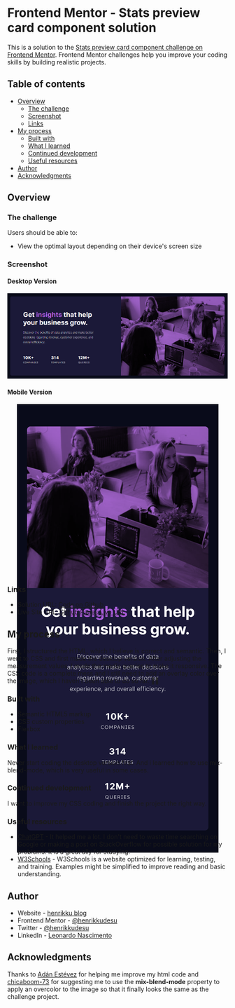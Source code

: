 # Frontend Mentor - Stats preview card component solution

This is a solution to the [Stats preview card component challenge on Frontend Mentor](https://www.frontendmentor.io/challenges/stats-preview-card-component-8JqbgoU62). Frontend Mentor challenges help you improve your coding skills by building realistic projects. 

## Table of contents

- [Overview](#overview)
  - [The challenge](#the-challenge)
  - [Screenshot](#screenshot)
  - [Links](#links)
- [My process](#my-process)
  - [Built with](#built-with)
  - [What I learned](#what-i-learned)
  - [Continued development](#continued-development)
  - [Useful resources](#useful-resources)
- [Author](#author)
- [Acknowledgments](#acknowledgments)

## Overview

### The challenge

Users should be able to:

- View the optimal layout depending on their device's screen size

### Screenshot

#### Desktop Version
<p align="center"><img src="./screenshots/desktop-ver.png"></p>

#### Mobile Version
<p align="center" style="height: 600px; height: 390px"><img src="./screenshots/mobile-ver.png"></p>


### Links

- Solution URL: [Code on Github](https://github.com/henrikkudesu/stats-preview-card-component)
- Live Site URL: [Github Pages Live URL](https://henrikkudesu.github.io/stats-preview-card-component/)

## My process
First, I structured the HTML, which I believe is correct and semantic. Then, I went to CSS and first made the desktop version. After adjusting the measurement values, I made the media queries to make it responsive. The CSS code is a complete mess and I still need to add an overlay color over the image, which I haven't been able to do so far. 🤷‍♂️

### Built with

- Semantic HTML5 markup
- CSS custom properties
- Flexbox


### What I learned

Never start coding the desktop version first. And i learned how to use mix-blend-mode, which is very useful in some cases.

### Continued development

I want to improve my CSS coding and finish the project the right way.

### Useful resources

- [ChatGPT](https://chat.openai.com) - It helped me a lot. I don't need to waste time searching on Google or making a post on StackOverflow for possible solution for my problems. It is a great ally for studying.
- [W3Schools](https://www.w3schools.com) - W3Schools is a website optimized for learning, testing, and training. Examples might be simplified to improve reading and basic understanding.

## Author

- Website - [henrikku blog](https://henrikkudesu.github.io/)
- Frontend Mentor - [@henrikkudesu](https://www.frontendmentor.io/profile/henrikkudesu)
- Twitter - [@henrikkudesu](https://twitter.com/henrikkudesu)
- LinkedIn - [Leonardo Nascimento](https://www.linkedin.com/in/leonardo-henrikku/)

## Acknowledgments

Thanks to [Adán Estévez](https://www.frontendmentor.io/profile/rafdidact) for helping me improve my html code and [chicaboom-73](https://www.frontendmentor.io/profile/chicaboom-73) for suggesting me to use the **mix-blend-mode** property to apply an overcolor to the image so that it finally looks the same as the challenge project.


